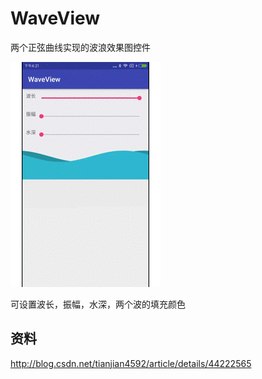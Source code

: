 # WaveView
 两个正弦曲线实现的波浪效果图控件

![](https://github.com/yeshu-cn/WaveView/blob/master/demo.gif)

可设置波长，振幅，水深，两个波的填充颜色

## 资料
http://blog.csdn.net/tianjian4592/article/details/44222565
